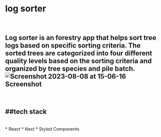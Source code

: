 # log sorter
<br>

Log sorter is an forestry app that helps sort tree logs based on specific sorting criteria. The sorted trees are categorized into four different quality levels based on the sorting criteria and organized by tree species and pile batch.
<br>
![Screenshot 2023-08-08 at 15-06-16 Screenshot](https://github.com/vokarl/capstone/assets/131611235/6b7d621c-a425-4ff3-8c4a-5421eccefefe)
---
<br>

##tech stack
---
<br>
* React
* Next
* Styled Components
